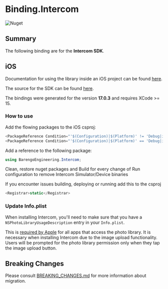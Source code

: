 # Binding.Intercom

![Nuget](https://img.shields.io/nuget/v/BarengoEngineering.Intercom.iOS)

## Summary

The following binding are for the **Intercom SDK**.

## iOS

Documentation for using the library inside an iOS project can be found [here](https://developers.intercom.com/docs/welcome).

The source for the SDK can be found [here](https://github.com/intercom/intercom-ios). 

The bindings were generated for the version **17.0.3** and requires XCode >= 15.


### How to use


Add the flowing packages to the iOS csproj:

```csharp
<PackageReference Condition="'$(Configuration)|$(Platform)' != 'Debug|iPhoneSimulator'" Include="BarengoEngineering.Intercom.iOS" Version="17.0.3.0" />
<PackageReference Condition="'$(Configuration)|$(Platform)' == 'Debug|iPhoneSimulator'" Include="BarengoEngineering.Intercom.iOS.Simulator" Version="17.0.3.0" />
```


Add a reference to the following package:

```csharp
using BarengoEngineering.Intercom;
```

Clean, restore nuget packages and Build for every change of Run configuration to remove Intercom Simulator/Device binaries

If you encounter issues building, deploying or running add this to the csproj

```csharp
<Registrar>static</Registrar>
```


### Update Info.plist


When installing Intercom, you'll need to make sure that you have a `NSPhotoLibraryUsageDescription` entry in your `Info.plist`.

This is [required by Apple](https://developer.apple.com/library/content/qa/qa1937/_index.html) for all apps that access the photo library. It is necessary when installing Intercom due to the image upload functionality. Users will be prompted for the photo library permission only when they tap the image upload button.

## Breaking Changes

Please consult [BREAKING_CHANGES.md](BREAKING_CHANGES.md) for more information about migration.
